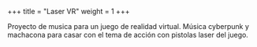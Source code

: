 +++
title = "Laser VR"
weight = 1
+++

Proyecto de musica para un juego de realidad virtual. Música cyberpunk y machacona para casar con el tema de acción con pistolas laser del juego.